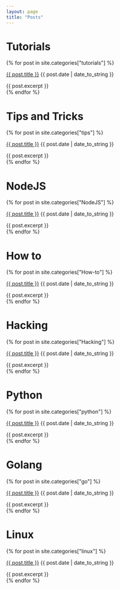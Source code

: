 ```yaml
---
layout: page
title: "Posts"
---
```


# Tutorials 
{% for post in site.categories["tutorials"] %}
<div class="posts">
  <p class = "posts-list"><a href="{{ post.url }}">{{ post.title }}</a><span class="post-meta"> {{ post.date | date_to_string }}</span></p>
<div class="posts-list-excerpt">{{ post.excerpt }}</div>
</div>
{% endfor %}



# Tips and Tricks
{% for post in site.categories["tips"] %}
<div class="posts">
  <p class = "posts-list"><a href="{{ post.url }}">{{ post.title }}</a><span class="post-meta"> {{ post.date | date_to_string }}</span></p>
<div class="posts-list-excerpt">{{ post.excerpt }}</div>
</div>
{% endfor %}


# NodeJS
{% for post in site.categories["NodeJS"] %}
<div class="posts">
  <p class = "post-list"><a href="{{ post.url }}">{{ post.title }}</a><span class = "post-meta"> {{ post.date | date_to_string }}</span></p>
<div class="posts-list-excerpt">{{ post.excerpt }}</div>
</div>
{% endfor %}


# How to
{% for post in site.categories["How-to"] %}
<div class="posts">
  <p class = "post-list"><a href="{{ post.url }}">{{ post.title }}</a><span class = "post-meta"> {{ post.date | date_to_string }}</span></p>
<div class="posts-list-excerpt">{{ post.excerpt }}</div>
</div>
{% endfor %}


# Hacking
{% for post in site.categories["Hacking"] %}
<div class="posts">
  <p class = "post-list"><a href="{{ post.url }}">{{ post.title }}</a><span class = "post-meta"> {{ post.date | date_to_string }}</span></p>
<div class="posts-list-excerpt">{{ post.excerpt }}</div>
</div>
{% endfor %}


# Python
{% for post in site.categories["python"] %}
<div class="posts">
  <p class = "post-list"><a href="{{ post.url }}">{{ post.title }}</a><span class = "post-meta"> {{ post.date | date_to_string }}</span></p>
<div class="posts-list-excerpt">{{ post.excerpt }}</div>
</div>
{% endfor %}


# Golang 
{% for post in site.categories["go"] %}
<div class="posts">
  <p class = "post-list"><a href="{{ post.url }}">{{ post.title }}</a><span class = "post-meta"> {{ post.date | date_to_string }}</span></p>
<div class="posts-list-excerpt">{{ post.excerpt }}</div>
</div>
{% endfor %}

# Linux 
{% for post in site.categories["linux"] %}
<div class="posts">
  <p class = "post-list"><a href="{{ post.url }}">{{ post.title }}</a><span class = "post-meta"> {{ post.date | date_to_string }}</span></p>
<div class="posts-list-excerpt">{{ post.excerpt }}</div>
</div>
{% endfor %}

